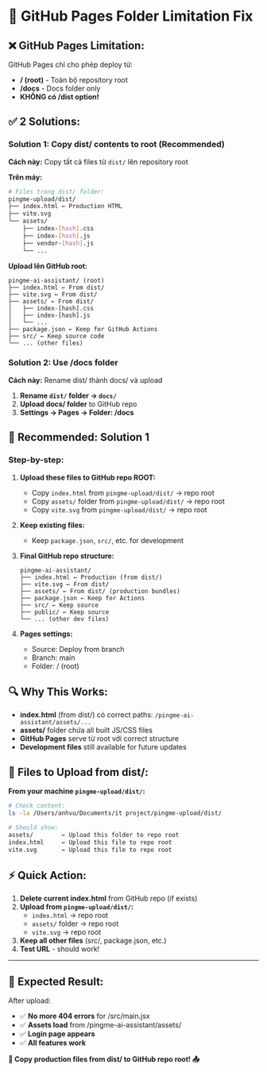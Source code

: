 # 🔧 GitHub Pages Folder Limitation Fix

## ❌ **GitHub Pages Limitation:**
GitHub Pages chỉ cho phép deploy từ:
- **/ (root)** - Toàn bộ repository root
- **/docs** - Docs folder only
- **KHÔNG có /dist option!**

## ✅ **2 Solutions:**

### **Solution 1: Copy dist/ contents to root (Recommended)**

**Cách này:** Copy tất cả files từ `dist/` lên repository root

**Trên máy:**
```bash
# Files trong dist/ folder:
pingme-upload/dist/
├── index.html ← Production HTML
├── vite.svg
└── assets/
    ├── index-[hash].css
    ├── index-[hash].js
    ├── vendor-[hash].js
    └── ...
```

**Upload lên GitHub root:**
```
pingme-ai-assistant/ (root)
├── index.html ← From dist/
├── vite.svg ← From dist/
├── assets/ ← From dist/
│   ├── index-[hash].css
│   ├── index-[hash].js
│   └── ...
├── package.json ← Keep for GitHub Actions
├── src/ ← Keep source code
└── ... (other files)
```

### **Solution 2: Use /docs folder**

**Cách này:** Rename dist/ thành docs/ và upload

1. **Rename `dist/` folder → `docs/`**
2. **Upload docs/ folder** to GitHub repo
3. **Settings → Pages → Folder: /docs**

## 🚀 **Recommended: Solution 1**

### **Step-by-step:**

1. **Upload these files to GitHub repo ROOT:**
   - Copy `index.html` from `pingme-upload/dist/` → repo root
   - Copy `assets/` folder from `pingme-upload/dist/` → repo root  
   - Copy `vite.svg` from `pingme-upload/dist/` → repo root

2. **Keep existing files:**
   - Keep `package.json`, `src/`, etc. for development

3. **Final GitHub repo structure:**
   ```
   pingme-ai-assistant/
   ├── index.html ← Production (from dist/)
   ├── vite.svg ← From dist/
   ├── assets/ ← From dist/ (production bundles)
   ├── package.json ← Keep for Actions
   ├── src/ ← Keep source
   ├── public/ ← Keep source
   └── ... (other dev files)
   ```

4. **Pages settings:**
   - Source: Deploy from branch
   - Branch: main
   - Folder: / (root)

## 🔍 **Why This Works:**

- **index.html** (from dist/) có correct paths: `/pingme-ai-assistant/assets/...`
- **assets/** folder chứa all built JS/CSS files
- **GitHub Pages** serve từ root với correct structure
- **Development files** still available for future updates

## 📁 **Files to Upload from dist/:**

**From your machine `pingme-upload/dist/`:**
```bash
# Check content:
ls -la /Users/anhvu/Documents/it project/pingme-upload/dist/

# Should show:
assets/        ← Upload this folder to repo root
index.html     ← Upload this file to repo root  
vite.svg       ← Upload this file to repo root
```

## ⚡ **Quick Action:**

1. **Delete current index.html** from GitHub repo (if exists)
2. **Upload from `pingme-upload/dist/`:**
   - `index.html` → repo root
   - `assets/` folder → repo root
   - `vite.svg` → repo root
3. **Keep all other files** (src/, package.json, etc.)
4. **Test URL** - should work!

---

## 🎯 **Expected Result:**

After upload:
- ✅ **No more 404 errors** for /src/main.jsx
- ✅ **Assets load** from /pingme-ai-assistant/assets/
- ✅ **Login page appears**
- ✅ **All features work**

**🚀 Copy production files from dist/ to GitHub repo root! 📤**